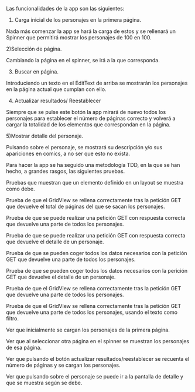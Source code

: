Las funcionalidades de la app son las siguientes:

1) Carga inicial de los personajes en la primera página.

Nada más comenzar la app se hará la carga de estos y se rellenará un Spinner que permitirá mostrar los personajes de 100 en 100.

2)Selección de página.

Cambiando la página en el spinner, se irá a la que corresponda.

3) Buscar en página.

Introduciendo un texto en el EditText de arriba se mostrarán los personajes en la página actual que cumplan con ello.

4) Actualizar resultados/ Reestablecer

Siempre que se pulse este botón la app mirará de nuevo todos los personajes para establecer el número de páginas correcto y volverá a cargar la totalidad de los elementos que correspondan en la página.

5)Mostrar detalle del personaje.

Pulsando sobre el personaje, se mostrará su descripción y/o sus apariciones en comics, a no ser que esto no exista.

Para hacer la app se ha seguido una metodología TDD, en la que se han hecho, a grandes rasgos, las siguientes pruebas.


Pruebas que muestran que un elemento definido en un layout se muestra como debe.

Prueba de que el GridView se rellena correctamente tras la petición GET que devuelve el total de páginas del que se sacan los personajes.

Prueba de que se puede realizar una petición GET  con respuesta correcta que devuelve una parte de todos los personajes.

 Prueba de que se puede realizar una petición GET con respuesta correcta que devuelve el detalle de un personaje.

Prueba de que se pueden coger todos los datos necesarios con la petición GET que devuelve una parte de todos los personajes.

Prueba de que se pueden coger todos los datos necesarios con la perición GET que devuelve el detalle de un personaje.

Prueba de que el GridView se rellena correctamente tras la petición GET que devuelve una parte de todos los personajes.

Prueba de que el GridView se rellena correctamente tras la petición GET que devuelve una parte de todos los personajes, usando el texto como filtro.

Ver que inicialmente se cargan los personajes de la primera página.

Ver que al seleccionar otra página en el spinner se muestran los personajes de esa página.

Ver que pulsando el botón actualizar resultados/reestablecer se recuenta el número de páginas y se cargan los personajes.

Ver que pulsando sobre el personaje se puede ir a la pantalla de detalle y que se muestra según se debe.
 

